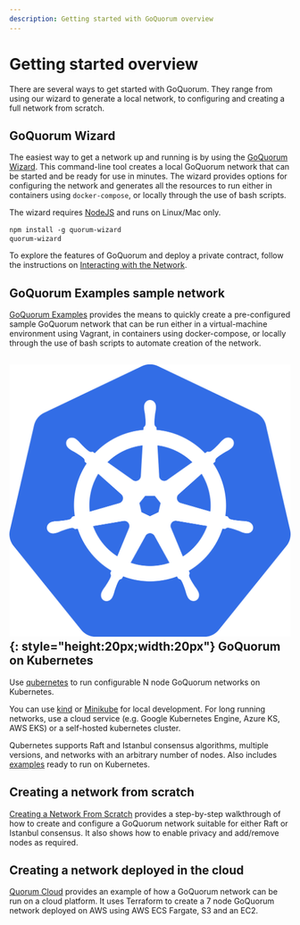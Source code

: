 ```yaml
---
description: Getting started with GoQuorum overview
---
```


# Getting started overview

There are several ways to get started with GoQuorum. They range from using our wizard to generate a
local network, to configuring and creating a full network from scratch.

## GoQuorum Wizard

The easiest way to get a network up and running is by using the [GoQuorum Wizard](../../Wizard/GettingStarted).
This command-line tool creates a local GoQuorum network that can be started and be ready for use in minutes.
The wizard provides options for configuring the network and generates all the resources to run either
in containers using `docker-compose`, or locally through the use of bash scripts. 

The wizard requires [NodeJS](https://docs.npmjs.com/downloading-and-installing-node-js-and-npm) and runs on Linux/Mac only. 

```
npm install -g quorum-wizard
quorum-wizard
```

To explore the features of GoQuorum and deploy a private contract, follow the instructions on [Interacting with the Network](../../Wizard/Interacting). 

## GoQuorum Examples sample network

[GoQuorum Examples](../Quorum-Examples) provides the means to quickly create a pre-configured sample GoQuorum
network that can be run either in a virtual-machine environment using Vagrant, in containers using docker-compose,
or locally through the use of bash scripts to automate creation of the network.

## ![k8s-logo](../../images/qubernetes/k8s-logo.png){: style="height:20px;width:20px"} GoQuorum on Kubernetes

Use [qubernetes](https://github.com/jpmorganchase/qubernetes) to run configurable N node GoQuorum networks on Kubernetes.  
   
You can use [kind](https://github.com/jpmorganchase/qubernetes#quickest-start) or [Minikube](https://github.com/jpmorganchase/qubernetes/blob/master/docs/minikube-docs.md) 
for local development.  For long running networks, use a cloud service (e.g. Google Kubernetes Engine, Azure KS, AWS EKS) or a self-hosted kubernetes cluster.

Qubernetes supports Raft and Istanbul consensus algorithms, multiple versions, and networks with an arbitrary number of nodes.
Also includes [examples](https://github.com/jpmorganchase/qubernetes/blob/master/docs/7nodes-on-k8s.md) ready to run on Kubernetes. 

## Creating a network from scratch

[Creating a Network From Scratch](../../Tutorials/Creating-A-Network-From-Scratch.md) provides a step-by-step walkthrough
of how to create and configure a GoQuorum network suitable for either Raft or Istanbul consensus.  It
also shows how to enable privacy and add/remove nodes as required.

## Creating a network deployed in the cloud

[Quorum Cloud](https://github.com/jpmorganchase/quorum-cloud) provides an example of how a GoQuorum network
can be run on a cloud platform.  It uses Terraform to create a 7 node GoQuorum network deployed on AWS
using AWS ECS Fargate, S3 and an EC2.
